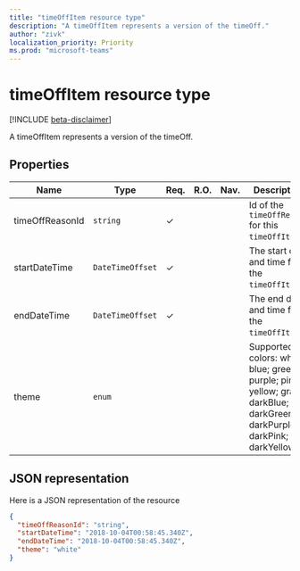 ```yaml
---
title: "timeOffItem resource type"
description: "A timeOffItem represents a version of the timeOff."
author: "zivk"
localization_priority: Priority
ms.prod: "microsoft-teams"
---
```


# timeOffItem resource type

[!INCLUDE [beta-disclaimer](../../includes/beta-disclaimer.md)]

A timeOffItem represents a version of the timeOff.

## Properties
| Name                         | Type                    | Req. | R.O. | Nav. | Description                                                                                                                                                                        |
|------------------------------|-------------------------|------|------|------|---------------------------------------------------------------------------------------------|
| timeOffReasonId               | `string`                  | ✓     |      |      | Id of the `timeOffReason` for this `timeOffItem`.      |
| startDateTime               | `DateTimeOffset`                  | ✓    |      |      | The start date and time for the `timeOffItem`.     |
| endDateTime               | `DateTimeOffset`                  | ✓    |      |      | The end date and time for the `timeOffItem`.     |
| theme | `enum`   |    |  |  | Supported colors: white; blue; green; purple; pink; yellow; gray; darkBlue; darkGreen; darkPurple; darkPink; darkYellow. |

## JSON representation

Here is a JSON representation of the resource

<!-- {
  "blockType": "resource",
  "keyProperty": "id",
  "@odata.type": "microsoft.graph.timeOffItem"
}-->
```json
{
  "timeOffReasonId": "string",
  "startDateTime": "2018-10-04T00:58:45.340Z",
  "endDateTime": "2018-10-04T00:58:45.340Z",
  "theme": "white"
}
```


<!-- uuid: 8fcb5dbc-d5aa-4681-8e31-b001d5168d79
2015-10-25 14:57:30 UTC -->
<!--
{
  "type": "#page.annotation",
  "description": "timeOffItem resource",
  "keywords": "",
  "section": "documentation",
  "tocPath": "",
  "suppressions": [
    "Error: /api-reference/beta/resources/timeOffItem.md:\r\n      Exception processing links.\r\n    System.ArgumentException: Link Definition was null. Link text: !INCLUDE [beta-disclaimer](../../includes/beta-disclaimer.md)\r\n      at ApiDoctor.Validation.DocFile.get_LinkDestinations()\r\n      at ApiDoctor.Validation.DocSet.ValidateLinks(Boolean includeWarnings, String[] relativePathForFiles, IssueLogger issues, Boolean requireFilenameCaseMatch, Boolean printOrphanedFiles)"
  ]
}
-->
